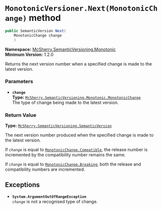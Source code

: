 # `MonotonicVersioner.Next(MonotonicChange)` method

```c#
public SemanticVersion Next(
    MonotonicChange change
    )
```

**Namespace:** [McSherry.SemanticVersioning.Monotonic][1]  
**Minimum Version:** 1.2.0

[1]: ../

Returns the next version number when a specified change is made to
the latest version.

### Parameters

- **`change`**  
  **Type:** [`McSherry.SemanticVersioning.Monotonic.MonotonicChange`][2]  
  The type of change being made to the latest version.

[2]: ../MonotonicChange.md

### Return Value

**Type:** [`McSherry.SemanticVersioning.SemanticVersion`][3]

The next version number produced when the specified change is made to the
latest version.

If _`change`_ is equal to [`MonotonicChange.Compatible`][2], the release
number is incremented by the compatibility number remains the same.

If _`change`_ is equal to [`MonotonicChange.Breaking`][2], both the release
and compatibility numbers are incremented.

[3]: ../../SemanticVersion

## Exceptions

- **`System.ArgumentOutOfRangeException`**  
  _`change`_ is not a recognised type of change.